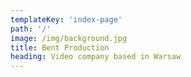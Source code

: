 ```yaml
---
templateKey: 'index-page'
path: '/'
image: /img/background.jpg
title: Bent Production
heading: Video company based in Warsaw
---
```

